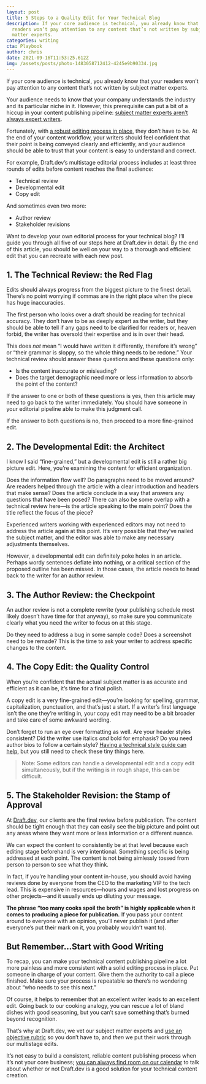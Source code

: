 ```yaml
---
layout: post
title: 5 Steps to a Quality Edit for Your Technical Blog
description: If your core audience is technical, you already know that your
  readers won’t pay attention to any content that’s not written by subject
  matter experts.
categories: writing
cta: Playbook
author: chris
date: 2021-09-16T11:53:25.612Z
img: /assets/posts/photo-1483058712412-4245e9b90334.jpg
---
```



If your core audience is technical, you already know that your readers won’t pay attention to any content that’s not written by subject matter experts.

Your audience needs to know that your company understands the industry and its particular niche in it. However, this prerequisite can put a bit of a hiccup in your content publishing pipeline: [subject matter experts aren’t always expert writers](https://draft.dev/learn/technical-content).

Fortunately, with [a robust editing process in place](https://draft.dev/learn/posts/field-guide-to-technical-editing), they don’t have to be. At the end of your content workflow, your writers should feel confident that their point is being conveyed clearly and efficiently, and your audience should be able to trust that your content is easy to understand and correct.

For example, Draft.dev’s multistage editorial process includes at least three rounds of edits before content reaches the final audience:

* Technical review
* Developmental edit
* Copy edit

And sometimes even two more:

* Author review
* Stakeholder revisions

Want to develop your own editorial process for your technical blog? I’ll guide you through all five of our steps here at Draft.dev in detail. By the end of this article, you should be well on your way to a thorough and efficient edit that you can recreate with each new post.

<!-- signup -->


## 1. The Technical Review: the Red Flag 

Edits should always progress from the biggest picture to the finest detail. There’s no point worrying if commas are in the right place when the piece has huge inaccuracies.

The first person who looks over a draft should be reading for technical accuracy. They don’t have to be as deeply expert as the writer, but they should be able to tell if any gaps need to be clarified for readers or, heaven forbid, the writer has oversold their expertise and is in over their head.

This does *not* mean “I would have written it differently, therefore it’s wrong” or “their grammar is sloppy, so the whole thing needs to be redone.” Your technical review should answer these questions and these questions only:

* Is the content inaccurate or misleading?
* Does the target demographic need more or less information to absorb the point of the content?

If the answer to one or both of these questions is yes, then this article may need to go back to the writer immediately. You should have someone in your editorial pipeline able to make this judgment call.

If the answer to both questions is no, then proceed to a more fine-grained edit.

## 2. The Developmental Edit: the Architect

I know I said “fine-grained,” but a developmental edit is still a rather big picture edit. Here, you’re examining the content for efficient organization.

Does the information flow well? Do paragraphs need to be moved around? Are readers helped through the article with a clear introduction and headers that make sense? Does the article conclude in a way that answers any questions that have been posed? There can also be some overlap with a technical review here—is the article speaking to the main point? Does the title reflect the focus of the piece?

Experienced writers working with experienced editors may not need to address the article again at this point. It’s very possible that they’ve nailed the subject matter, and the editor was able to make any necessary adjustments themselves.

However, a developmental edit can definitely poke holes in an article. Perhaps wordy sentences deflate into nothing, or a critical section of the proposed outline has been missed. In those cases, the article needs to head back to the writer for an author review.

## 3. The Author Review: the Checkpoint

An author review is not a complete rewrite (your publishing schedule most likely doesn’t have time for that anyway), so make sure you communicate clearly what you need the writer to focus on at this stage.

Do they need to address a bug in some sample code? Does a screenshot need to be remade? This is the time to ask your writer to address specific changes to the content.

## 4. The Copy Edit: the Quality Control

When you’re confident that the actual subject matter is as accurate and efficient as it can be, it’s time for a final polish.

A copy edit is a very fine-grained edit—you’re looking for spelling, grammar, capitalization, punctuation, and that’s just a start. If a writer’s first language isn’t the one they’re writing in, your copy edit may need to be a bit broader and take care of some awkward wording.

Don’t forget to run an eye over formatting as well. Are your header styles consistent? Did the writer use italics *and* bold for emphasis? Do you need author bios to follow a certain style? [Having a technical style guide can help](https://draft.dev/learn/styleguide), but you still need to check these tiny things here.

> Note: Some editors can handle a developmental edit and a copy edit simultaneously, but if the writing is in rough shape, this can be difficult.

## 5. The Stakeholder Revision: the Stamp of Approval

At [Draft.dev](https://draft.dev), our clients are the final review before publication. The content should be tight enough that they can easily see the big picture and point out any areas where they want more or less information or a different nuance.

We can expect the content to consistently be at that level because each editing stage beforehand is very intentional. Something specific is being addressed at each point. The content is not being aimlessly tossed from person to person to see what they think.

In fact, if you’re handling your content in-house, you should avoid having reviews done by everyone from the CEO to the marketing VIP to the tech lead. This is expensive in resources—hours and wages and lost progress on other projects—and it usually ends up diluting your message.

**The phrase “too many cooks spoil the broth” is highly applicable when it comes to producing a piece for publication.** If you pass your content around to everyone with an opinion, you’ll never publish it (and after everyone’s put their mark on it, you probably wouldn’t want to).

## But Remember…Start with Good Writing

To recap, you can make your technical content publishing pipeline a lot more painless and more consistent with a solid editing process in place. Put someone in charge of your content. Give them the authority to call a piece finished. Make sure your process is repeatable so there’s no wondering about “who needs to see this next.”

Of course, it helps to remember that an excellent writer leads to an excellent edit. Going back to our cooking analogy, you can rescue a lot of bland dishes with good seasoning, but you can’t save something that’s burned beyond recognition.

That’s why at Draft.dev, we vet our subject matter experts and [use an objective rubric](https://draft.dev/learn/technical-writing-rubric) so you don’t have to, and *then* we put their work through our multistage edits.

It’s not easy to build a consistent, reliable content publishing process when it’s not your core business; [you can always find room on our calendar](https://draft.dev/call) to talk about whether or not Draft.dev is a good solution for your technical content creation.

